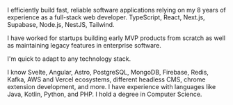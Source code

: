 I efficiently build fast, reliable software applications relying on my 8 years of experience as a full-stack web developer. TypeScript, React, Next.js, Supabase, Node.js, NestJS, Tailwind.

I have worked for startups building early MVP products from scratch as well as maintaining legacy features in enterprise software.

I'm quick to adapt to any technology stack.

I know Svelte, Angular, Astro, PostgreSQL, MongoDB, Firebase, Redis, Kafka, AWS and Vercel ecosystems, different headless CMS, chrome extension development, and more. I have experience with languages like Java, Kotlin, Python, and PHP. I hold a degree in Computer Science.
